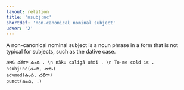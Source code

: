 ```yaml
---
layout: relation
title: 'nsubj:nc'
shortdef: 'non-canonical nominal subject'
udver: '2'
---
```


A non-canonical nominal subject is a noun phrase in a form that is not typical for subjects,
such as the dative case.

~~~ sdparse
నాకు చలిగా ఉంది . \n nāku caligā uṁdi . \n To-me cold is .
nsubj:nc(ఉంది, నాకు)
advmod(ఉంది, చలిగా)
punct(ఉంది, .)
~~~

<!-- Interlanguage links updated Po 6. listopadu 2023, 21:43:10 CET -->
